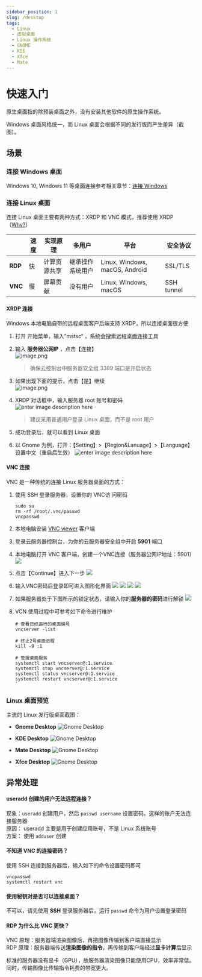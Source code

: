 ```yaml
---
sidebar_position: 1
slug: /desktop
tags:
  - Linux
  - 虚拟桌面
  - Linux 操作系统
  - GNOME
  - KDE
  - Xfce
  - Mate
---
```


# 快速入门

原生桌面指的除预装桌面之外，没有安装其他软件的原生操作系统。  

Windows 桌面风格统一，而 Linux 桌面会根据不同的发行版而产生差异（截图）。

## 场景

### 连接 Windows 桌面

Windows 10, Windows 11 等桌面连接参考相关章节：[连接 Windows](./user/cloud#connectwindows)

### 连接 Linux 桌面

连接 Linux 桌面主要有两种方式：XRDP 和 VNC 模式，推荐使用 XRDP（[Why?](https://cloudzy.com/rdp-vs-vnc-remote-desktop-comparison/)）

|         | 速度 | 实现原理     | 多用户           | 平台                           | 安全协议   |
| ------- | ---- | ------------ | ---------------- | ------------------------------ | ---------- |
| **RDP** | 快 | 计算资源共享 | 继承操作系统用户 | Linux, Windows, macOS, Android | SSL/TLS    |
| **VNC** | 慢 | 屏幕贡献     | 没有用户         | Linux, Windows, macOS          | SSH tunnel |

#### XRDP 连接

Windows 本地电脑自带的远程桌面客户后端支持 XRDP，所以连接桌面很方便  

1. 打开 开始菜单，输入”mstsc“ ，系统会搜索远程桌面连接工具  

2. 输入 **服务器公网IP** ，点击【连接】  
   ![image.png](https://libs.websoft9.com/Websoft9/DocsPicture/zh/linux/linux-remoteip-websoft9.png)
   
   > 确保云控制台中服务器安全组 3389 端口是开启状态
  
3. 如果出现下面的提示，点击【是】继续  
   ![image.png](https://libs.websoft9.com/Websoft9/DocsPicture/zh/linux/linux-remotereminder-websoft9.png)
  
4. XRDP 对话框中，输入服务器 root 账号和密码
  ![enter image description here](https://libs.websoft9.com/Websoft9/DocsPicture/zh/gnome/gnome-login-websoft9.png)
 
   > 建议采用普通用户登录 Linux 桌面，而不是 root 用户

5. 成功登录后，就可以看到 Linux 桌面

6. 以 Gnome 为例，打开：【Setting】>【Region&Lanuage】>【Language】设置中文（重启后生效）
  ![enter image description here](https://libs.websoft9.com/Websoft9/DocsPicture/zh/gnome/gnome-changelanguage-websoft9.png)

#### VNC 连接

VNC 是一种传统的连接 Linux 服务器桌面的方式：  

1. 使用 SSH 登录服务器，设置你的 VNC访 问密码
    ```
    sudo su
    rm -rf /root/.vnc/passwd
    vncpasswd
    ```
2. 本地电脑安装 [VNC viewer](https://www.realvnc.com/download/viewer/) 客户端

3. 登录云服务器控制台，为你的云服务器安全组中开启 **5901** 端口

4. 本地电脑打开 VNC 客户端，创建一个VNC连接（服务器公网IP地址：5901）
   ![](https://libs.websoft9.com/Websoft9/DocsPicture/zh/linux/vnc/vnc-connection001-websoft9.png)

5. 点击【Continue】进入下一步
   ![](https://libs.websoft9.com/Websoft9/DocsPicture/zh/linux/vnc/vnc-connection002-websoft9.png)

6. 输入VNC密码后登录即可进入图形化界面
   ![](https://libs.websoft9.com/Websoft9/DocsPicture/zh/linux/vnc/vnc-connection003-websoft9.png)
   ![](https://libs.websoft9.com/Websoft9/DocsPicture/zh/linux/vnc/vnc-setlanguage-websoft9.png)
   ![](https://libs.websoft9.com/Websoft9/DocsPicture/zh/linux/vnc/vnc-startuse-websoft9.png)
   ![](https://libs.websoft9.com/Websoft9/DocsPicture/zh/linux/vnc/vnc-gnomehome-websoft9.png)

7. 如果服务器处于下图所示的锁定状态，请输入你的**服务器的密码**进行解锁
   ![](https://libs.websoft9.com/Websoft9/DocsPicture/zh/linux/vnc/vnc-connection-rootlogin-websoft9.png)


8. VCN 使用过程中可参考如下命令进行维护  
   ```
   # 查看已经运行的桌面编号
   vncserver -list

   # 终止2号桌面进程
   kill -9 :1

   # 管理桌面服务
   systemctl start vncserver@:1.service
   systemctl stop vncserver@:1.service
   systemctl status vncserver@:1.service
   systemctl restart vncserver@:1.service
   `

### Linux 桌面预览

主流的 Linux 发行版桌面截图：  

   * **Gnome Desktop**
   ![Gnome Desktop](https://libs.websoft9.com/Websoft9/DocsPicture/en/linux/linux-desktop-gnome-websoft9.jpg)
   
   * **KDE Desktop**
   ![Gnome Desktop](https://libs.websoft9.com/Websoft9/DocsPicture/en/linux/linux-desktop-kde-websoft9.jpg)

   * **Mate Desktop**
   ![Gnome Desktop](https://libs.websoft9.com/Websoft9/DocsPicture/en/linux/linux-desktop-mate-websoft9.png)

   * **Xfce Desktop**
   ![Gnome Desktop](https://libs.websoft9.com/Websoft9/DocsPicture/en/linux/linux-desktop-xfce-websoft9.png)



## 异常处理

#### useradd 创建的用户无法远程连接？

现象：`useradd` 创建用户，然后 `passwd username` 设置密码。这样的账户无法连接服务器  
原因： useradd 主要是用于创建应用账号，不是 Linux 系统账号  
方案： 使用 `adduser` 创建

#### 不知道 VNC 的连接密码？

使用 SSH 连接到服务器后，输入如下的命令设置密码即可
```
vncpasswd
systemctl restart vnc
```

#### 使用秘钥对是否可以连接桌面？

不可以，请先使用 **SSH** 登录服务器后，运行 `passwd` 命令为用户设置登录密码

#### RDP 为什么比 VNC 更快？

VNC 原理：服务器端渲染图像后，再把图像传输到客户端直接显示  
RDP 原理：服务器端传送**渲染图像的指令**，再传输到客户端经过**显卡计算**后显示  

标准的服务器没有显卡（GPU），故服务器渲染图像只能使用CPU，效率非常低。同时，传输图像比传输指令耗费的带宽更大。